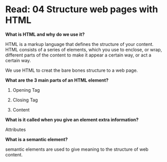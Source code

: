# Read: 04 Structure web pages with HTML

**What is HTML and why do we use it?**

HTML is a markup language that defines the structure of your content. HTML consists of a series of elements, which you use to enclose, or wrap, different parts of the content to make it appear a certain way, or act a certain way.

We use HTML to creat the bare bones structure to a web page.

**What are the 3 main parts of an HTML element?**

1. Opening Tag

2. Closing Tag

3. Content

**What is it called when you give an element extra information?**

Attributes

**What is a semantic element?**

 semantic elements are used to give meaning to the structure of web content.
